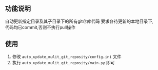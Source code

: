 ## 功能说明

自动更新指定目录及其子目录下的所有git仓库代码 要求各待更新的本地目录下, 代码均已commit,否则不执行pull操作

## 使用

1. 修改 `auto_update_mulit_git_reposity/config.ini` 文件
2. 执行 `auto_update_mulit_git_reposity/main.py` 即可